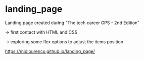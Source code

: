 # landing_page
Landing page created during "The tech career GPS - 2nd Edition"

-> first contact with HTML and CSS

-> exploring some flex options to adjust the items position


https://midlourenco.github.io/landing_page/

